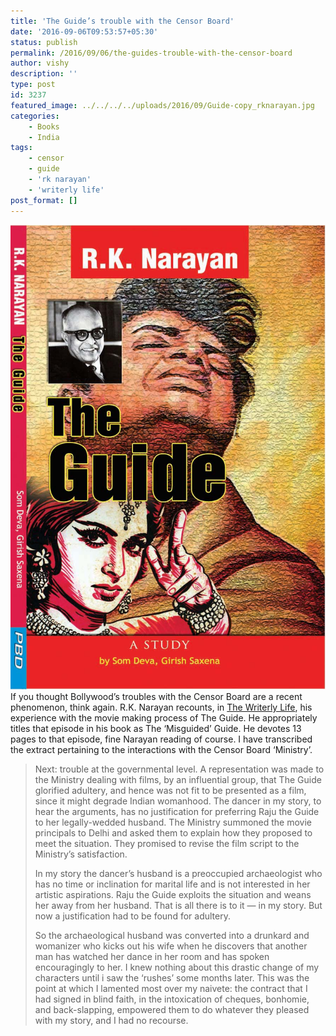 ```yaml
---
title: 'The Guide’s trouble with the Censor Board'
date: '2016-09-06T09:53:57+05:30'
status: publish
permalink: /2016/09/06/the-guides-trouble-with-the-censor-board
author: vishy
description: ''
type: post
id: 3237
featured_image: ../../../../uploads/2016/09/Guide-copy_rknarayan.jpg    
categories: 
    - Books
    - India
tags:
    - censor
    - guide
    - 'rk narayan'
    - 'writerly life'
post_format: []
---
```


[![Guide copy_rknarayan](../../../../uploads/2016/09/Guide-copy_rknarayan.jpg)](http://www.ulaar.com/2016/09/06/the-guides-trouble-with-the-censor-board/guide-copy_rknarayan/)If you thought Bollywood’s troubles with the Censor Board are a recent phenomenon, think again. R.K. Narayan recounts, in [The Writerly Life](http://www.penguinbooksindia.com/en/content/writerly-life%3Frate=40uHLZjc8JuMiiwICQUMRu_5M8X7GTBMNDj3QwbplhM.html), his experience with the movie making process of The Guide. He appropriately titles that episode in his book as The ‘Misguided’ Guide. He devotes 13 pages to that episode, fine Narayan reading of course. I have transcribed the extract pertaining to the interactions with the Censor Board ‘Ministry’.

> Next: trouble at the governmental level. A representation was made to the Ministry dealing with films, by an influential group, that The Guide glorified adultery, and hence was not fit to be presented as a film, since it might degrade Indian womanhood. The dancer in my story, to hear the arguments, has no justification for preferring Raju the Guide to her legally-wedded husband. The Ministry summoned the movie principals to Delhi and asked them to explain how they proposed to meet the situation. They promised to revise the film script to the Ministry’s satisfaction.
> 
> In my story the dancer’s husband is a preoccupied archaeologist who has no time or inclination for marital life and is not interested in her artistic aspirations. Raju the Guide exploits the situation and weans her away from her husband. That is all there is to it — in my story. But now a justification had to be found for adultery.
> 
> So the archaeological husband was converted into a drunkard and womanizer who kicks out his wife when he discovers that another man has watched her dance in her room and has spoken encouragingly to her. I knew nothing about this drastic change of my characters until i saw the ‘rushes’ some months later. This was the point at which I lamented most over my naivete: the contract that I had signed in blind faith, in the intoxication of cheques, bonhomie, and back-slapping, empowered them to do whatever they pleased with my story, and I had no recourse.
